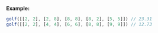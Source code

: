 **Example:**

```javascript
golf([[2, 2], [2, 8], [8, 8], [8, 2], [5, 5]]) // 23.31
golf([[2, 2], [4, 4], [6, 6], [8, 8], [9, 9]]) // 12.73
```